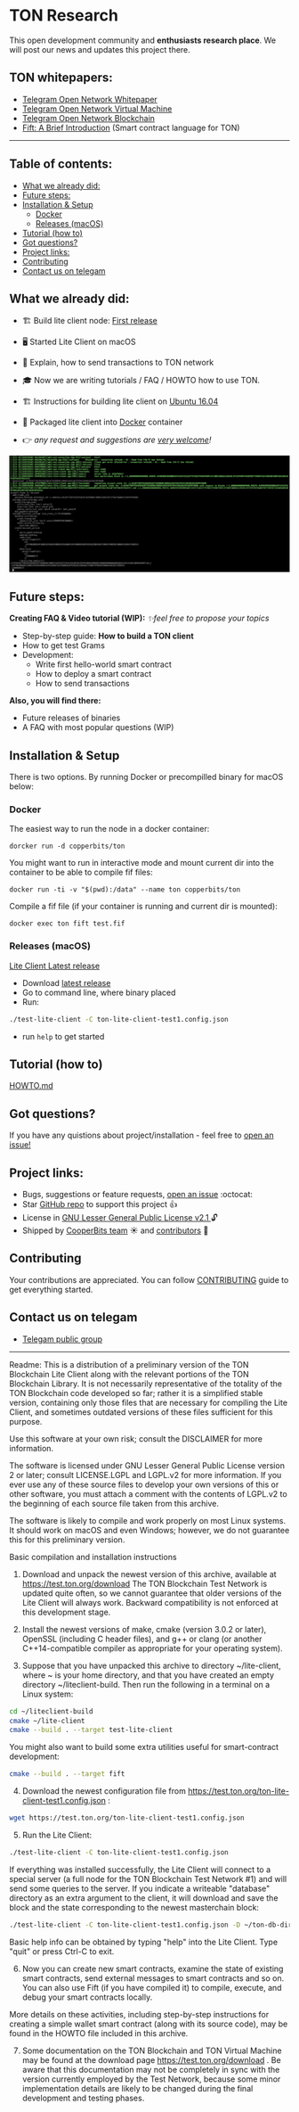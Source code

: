 # TON Research

This open development community and **enthusiasts research place**. We will post our news and updates this project there.

## TON whitepapers:

- [Telegram Open Network Whitepaper](https://test.ton.org/ton.pdf)
- [Telegram Open Network Virtual Machine](https://test.ton.org/tvm.pdf)
- [Telegram Open Network Blockchain](https://test.ton.org/tblkch.pdf)
- [Fift: A Brief Introduction](https://test.ton.org/fiftbase.pdf) (Smart contract language for TON)

---
## Table of contents:

<!-- toc -->

- [What we already did:](#what-we-already-did)
- [Future steps:](#future-steps)
- [Installation & Setup](#installation--setup)
  * [Docker](#docker)
  * [Releases (macOS)](#releases-macos)
- [Tutorial (how to)](#tutorial-how-to)
- [Got questions?](#got-questions)
- [Project links:](#project-links)
- [Contributing](#contributing)
- [Contact us on telegam](#contact-us-on-telegam)

<!-- tocstop -->

## What we already did:
- 🏗 Build lite client node: [First release](https://github.com/copperbits/TON/releases/tag/test-1)
- 🖥 Started Lite Client on macOS
- 📩 Explain, how to send transactions to TON network
- 🎓 Now we are writing tutorials / FAQ / HOWTO how to use TON.
- 🏗 Instructions for building lite client on [Ubuntu 16.04](docs/ubuntu16.04.sh)
- 🐳 Packaged lite client into [Docker](#docker) container

- 👉 _any request and suggestions are [very welcome](https://github.com/copperbits/TON/issues/new)!_

![CLient lunch](img/run_client.png)

## Future steps:

**Creating FAQ & Video tutorial (WIP):**
_✨feel free to propose your topics_
- Step-by-step guide: **How to build a TON client**
- How to get test Grams
- Development:
  - Write first hello-world smart contract
  - How to deploy a smart contract
  - How to send transactions

**Also, you will find there:**
- Future releases of binaries
- A FAQ with most popular questions (WIP)

## Installation & Setup

There is two options. By running Docker or precompilled binary for macOS below:

### Docker

The easiest way to run the node in a docker container:

```
dorcker run -d copperbits/ton
```

You might want to run in interactive mode and mount current dir into the container to be able to compile fif files:

```
docker run -ti -v "$(pwd):/data" --name ton copperbits/ton
```

Compile a fif file (if your container is running and current dir is mounted):

```
docker exec ton fift test.fif
```

### Releases (macOS)

[Lite Client Latest release](https://github.com/copperbits/TON/releases/tag/test-1)

- Download [latest release](https://github.com/copperbits/TON/releases/)
- Go to command line, where binary placed
- Run:
```bash
./test-lite-client -C ton-lite-client-test1.config.json
```
- run `help` to get started

## Tutorial (how to)

[HOWTO.md](./HOWTO.md)

## Got questions?
 If you have any quistions about project/installation - feel free to [open an issue!](https://github.com/copperbits/TON/issues/new)

## Project links:

- Bugs, suggestions or feature requests, [open an issue](https://github.com/copperbits/TON/issues/new) :octocat:
- Star [GitHub repo](https://github.com/copperbits/TON/) to support this project :+1:
- License in [GNU Lesser General Public License v2.1
](https://github.com/copperbits/TON/blob/master/LICENSE) :unlock:
- Shipped by [CooperBits team](https://t.me/ton_research) :sunny: and [contributors](https://github.com/copperbits/TON/graphs/contributors) :clap:

## Contributing

Your contributions are appreciated. You can follow [CONTRIBUTING](https://github.com/copperbits/TON/blob/master/CONTRIBUTING.md) guide to get everything started.

## Contact us on telegam
- [Telegam public group](https://t.me/ton_research)

---

Readme:
This is a distribution of a preliminary version of the TON Blockchain Lite Client along with the relevant portions of the TON Blockchain Library. It is not necessarily representative of the totality of the TON Blockchain code developed so far; rather it is a simplified stable version, containing only those files that are necessary for compiling the Lite Client, and sometimes outdated versions of these files sufficient for this purpose.

Use this software at your own risk; consult the DISCLAIMER for more information.

The software is licensed under GNU Lesser General Public License version 2 or later; consult LICENSE.LGPL and LGPL.v2 for more information. If you ever use any of these source files to develop your own versions of this or other software, you must attach a comment with the contents of LGPL.v2 to the beginning of each source file taken from this archive.

The software is likely to compile and work properly on most Linux systems. It should work on macOS and even Windows; however, we do not guarantee this for this preliminary version.

Basic compilation and installation instructions

1. Download and unpack the newest version of this archive, available at
https://test.ton.org/download
The TON Blockchain Test Network is updated quite often, so we cannot guarantee that older versions of the Lite Client will always work. Backward compatibility is not enforced at this development stage.

2. Install the newest versions of make, cmake (version 3.0.2 or later), OpenSSL (including C header files), and g++ or clang (or another C++14-compatible compiler as appropriate for your operating system).

3. Suppose that you have unpacked this archive to directory ~/lite-client, where ~ is your home directory, and that you have created an empty directory ~/liteclient-build. Then run the following in a terminal on a Linux system:

  ```bash
  cd ~/liteclient-build
  cmake ~/lite-client
  cmake --build . --target test-lite-client
  ```
You might also want to build some extra utilities useful for smart-contract development:

  ```bash
  cmake --build . --target fift
  ```

4. Download the newest configuration file from https://test.ton.org/ton-lite-client-test1.config.json :

  ```bash
  wget https://test.ton.org/ton-lite-client-test1.config.json
  ```

5. Run the Lite Client:

  ```bash
  ./test-lite-client -C ton-lite-client-test1.config.json
  ```

  If everything was installed successfully, the Lite Client will connect to a special server (a full node for the TON Blockchain Test Network #1) and will send some queries to the server.
  If you indicate a writeable "database" directory as an extra argument to the client, it will download and save the block and the state corresponding to the newest masterchain block:

  ```bash
  ./test-lite-client -C ton-lite-client-test1.config.json -D ~/ton-db-dir
  ```
  Basic help info can be obtained by typing "help" into the Lite Client. Type "quit" or press Ctrl-C to exit.

6. Now you can create new smart contracts, examine the state of existing smart contracts, send external messages to smart contracts and so on. You can also use Fift (if you have compiled it) to compile, execute, and debug your smart contracts locally.

  More details on these activities, including step-by-step instructions for creating a simple wallet smart contract (along with its source code), may be found in the HOWTO file included in this archive.

7. Some documentation on the TON Blockchain and TON Virtual Machine may be found at the download page https://test.ton.org/download . Be aware that this documentation may not be completely in sync with the version currently employed by the Test Network, because some minor implementation details are likely to be changed during the final development and testing phases.
